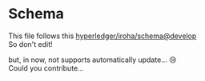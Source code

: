 
# Schema

This file follows this [hyperledger/iroha/schema@develop](https://github.com/hyperledger/iroha/tree/develop/schema)  
So don't edit!


but, in now, not supports automatically update... :cry:   
Could you contribute...
